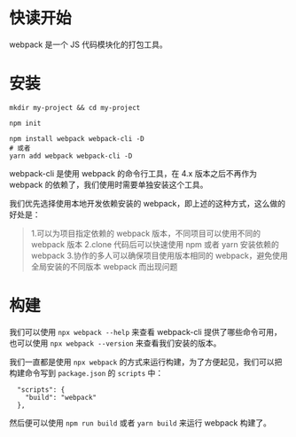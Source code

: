# 快读开始

webpack 是一个 JS 代码模块化的打包工具。

# 安装

```
mkdir my-project && cd my-project

npm init

npm install webpack webpack-cli -D 
# 或者
yarn add webpack webpack-cli -D
```
webpack-cli 是使用 webpack 的命令行工具，在 4.x 版本之后不再作为 webpack 的依赖了，我们使用时需要单独安装这个工具。

我们优先选择使用本地开发依赖安装的 webpack，即上述的这种方式，这么做的好处是：
> 1.可以为项目指定依赖的 webpack 版本，不同项目可以使用不同的 webpack 版本
> 2.clone 代码后可以快速使用 npm 或者 yarn 安装依赖的 webpack
> 3.协作的多人可以确保项目使用版本相同的 webpack，避免使用全局安装的不同版本 webpack 而出现问题

# 构建

我们可以使用 `npx webpack --help` 来查看 webpack-cli 提供了哪些命令可用，也可以使用 `npx webpack --version` 来查看我们安装的版本。

我们一直都是使用 `npx webpack` 的方式来运行构建，为了方便起见，我们可以把构建命令写到 `package.json` 的 `scripts` 中：
```
  "scripts": {
    "build": "webpack"
  },
```
然后便可以使用 `npm run build` 或者 `yarn build` 来运行 webpack 构建了。